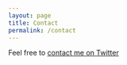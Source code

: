 ```yaml
---
layout: page
title: Contact
permalink: /contact
---
```


Feel free to [contact me on Twitter](https://twitter.com/svnzaki)
